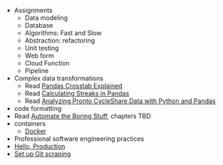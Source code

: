 - Assignments
  - Data modeling
  - Database
  - Algorithms: Fast and Slow
  - Abstraction: refactoring
  - Unit testing
  - Web form
  - Cloud Function
  - Pipeline
- Complex data transformations
  - Read [Pandas Crosstab Explained](https://pbpython.com/pandas-crosstab.html)
  - Read [Calculating Streaks in Pandas](https://joshdevlin.com/blog/calculate-streaks-in-pandas/)
  - Read [Analyzing Pronto CycleShare Data with Python and Pandas](https://jakevdp.github.io/blog/2015/10/17/analyzing-pronto-cycleshare-data-with-python-and-pandas/)
- code formatting
- Read [Automate the Boring Stuff](https://automatetheboringstuff.com/), chapters TBD
- containers
  - [Docker](https://aws.amazon.com/docker/)
- Professional software engineering practices
- [Hello, Production](https://blog.thepete.net/blog/2019/10/04/hello-production/)
- [Set up Git scraping](https://simonwillison.net/2020/Oct/9/git-scraping/)
